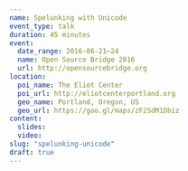 ```yaml
---
name: Spelunking with Unicode
event_type: talk
duration: 45 minutes
event:
  date_range: 2016-06-21⋯24
  name: Open Source Bridge 2016
  url: http://opensourcebridge.org
location:
  poi_name: The Eliot Center
  poi_url: http://eliotcenterportland.org
  geo_name: Portland, Oregon, US
  geo_url: https://goo.gl/maps/zF2SdM1Dbiz
content:
  slides:
  video:
slug: "spelunking-unicode"
draft: true
---
```

